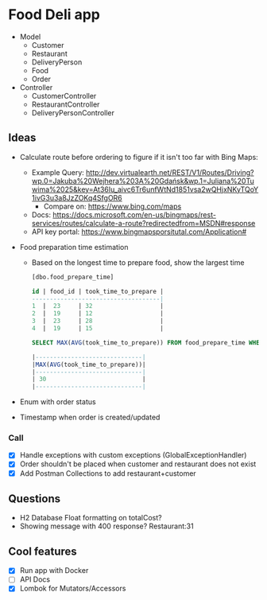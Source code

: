 # Food Deli app

- Model
	- Customer
	- Restaurant
	- DeliveryPerson
	- Food
	- Order
- Controller
	- CustomerController
	- RestaurantController
	- DeliveryPersonController

## Ideas

- Calculate route before ordering to figure if it isn't too far with Bing Maps:
	- Example Query: http://dev.virtualearth.net/REST/V1/Routes/Driving?wp.0=Jakuba%20Wejhera%203A%20Gdańsk&wp.1=Juliana%20Tuwima%2025&key=At36Iu_aivc6Tr6unfWtNd1851vsa2wQHjxNKyTQoY1ivG3u3a8JzZOKq4SfgOR6
		- Compare on: https://www.bing.com/maps
	- Docs: https://docs.microsoft.com/en-us/bingmaps/rest-services/routes/calculate-a-route?redirectedfrom=MSDN#response
	- API key portal: https://www.bingmapsporsitutal.com/Application#
- Food preparation time estimation
	- Based on the longest time to prepare food, show the largest time
	
		```sql
		[dbo.food_prepare_time]

		id | food_id | took_time_to_prepare |
		------------------------------------|
		1  |  23     | 32                   |
		2  |  19     | 12                   |
		3  |  23     | 28                   |
		4  |  19     | 15                   |

		SELECT MAX(AVG(took_time_to_prepare)) FROM food_prepare_time WHERE food_id IN (23,19);

		|------------------------------|
		|MAX(AVG(took_time_to_prepare))|
		|------------------------------|
		| 30                           |
		|------------------------------|
		```

- Enum with order status
- Timestamp when order is created/updated

### Call

- [x] Handle exceptions with custom exceptions (GlobalExceptionHandler)
- [x] Order shouldn't be placed when customer and restaurant does not exist
- [x] Add Postman Collections to add restaurant+customer

## Questions

- H2 Database Float formatting on totalCost? 
- Showing message with 400 response? Restaurant:31

## Cool features

- [x] Run app with Docker
- [ ] API Docs
- [x] Lombok for Mutators/Accessors